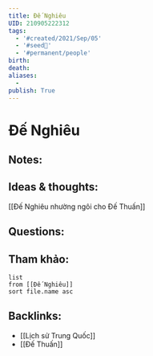 ```yaml
---
title: Đế Nghiêu
UID: 210905222312
tags:
  - '#created/2021/Sep/05'
  - '#seed🥜'
  - '#permanent/people'
birth: 
death: 
aliases:
  - 
publish: True
---
```

# Đế Nghiêu

## Notes:


## Ideas & thoughts:
[[Đế Nghiêu nhường ngôi cho Đế Thuấn]]

## Questions:


## Tham khảo:
```dataview
list
from [[Đế Nghiêu]]
sort file.name asc
```
## Backlinks:
- [[Lịch sử Trung Quốc]]
- [[Đế Thuấn]]
